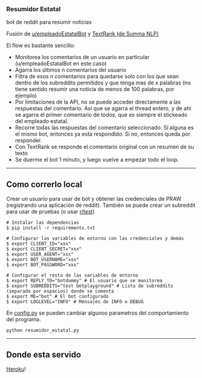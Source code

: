 ### Resumidor Estatal
bot de reddit para resumir noticias

Fusión de [u/empleadoEstatalBot](https://github.com/andreskrey/empleadoEstatalBot) y [TextRank (de Summa NLP)](https://github.com/summanlp/textrank)

El flow es bastante sencillo:
* Monitorea los comentarios de un usuario en particular (u/empleadoEstatalBot en este caso)
* Agarra los últimos n comentarios del usuario
* Filtra de esos n comentarios para quedarse solo con los que sean dentro de los subreddits permitidos y que tenga mas de x palabras (no tiene sentido resumir una noticia de menos de 100 palabras, por ejemplo)
* Por limitaciones de la API, no se puede acceder directamente a las respuestas del comentario. Así que se agarra el thread entero, y de ahí se agarra el primer comentario de todos, que es siempre el stickeado del empleado estatal.
* Recorre todas las respuestas del comentario seleccionado. Si alguna es el mismo bot, entonces ya esta respondido. Si no, entonces queda por responder.
* Con TextRank se responde el comentario original con un resumen de su texto
* Se duerme el bot 1 minuto, y luego vuelve a empezar todo el loop.

---

## Como correrlo local

Crear un usuario para usar de bot y obtener las credenciales de PRAW (registrando una aplicación de reddit). También se puede crear un subreddit para usar de pruebas (o usar [r/test](reddit.com/r/test))

```
# Instalar las dependencias
$ pip install -r requirements.txt

# Configurar las variables de entorno con las credenciales y demás
$ export CLIENT_ID="xxx"
$ export CLIENT_SECRET="xxx"
$ export USER_AGENT="xxx"
$ export BOT_USERNAME="xxx"
$ export BOT_PASSWORD="xxx"

# Configurar el resto de las variables de entorno
$ export REPLY_TO="botdummy" # El usuario que se monitorea
$ export SUBREDDITS="test botplayground" # Lista de subreddits (separada por espacios) donde se comenta
$ export ME="bot" # El bot configurado
$ export LOGLEVEL="INFO" # Mensajes de INFO o DEBUG
```

En [config.py](config.py) se pueden cambiar algunos parametros del comportamiento del programa.

```
python resumidor_estatal.py
```

---

## Donde esta servido

[Heroku](https://heroku.com/)!
